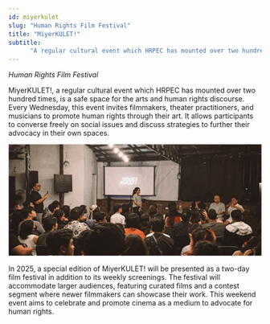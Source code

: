 ```yaml
---
id: miyerkulet
slug: "Human Rights Film Festival"
title: "MiyerKULET!"
subtitle:
      "A regular cultural event which HRPEC has mounted over two hundred times, is a safe space for the arts and human rights discourse."
---
```

*Human Rights Film Festival*  
  
MiyerKULET!, a regular cultural event which HRPEC has mounted over two hundred times, is a safe space for the arts and human rights discourse. Every Wednesday, this event invites filmmakers, theater practitioners, and musicians to promote human rights through their art. It allows participants to converse freely on social issues and discuss strategies to further their advocacy in their own spaces.  
  
![Image2](miyerkulet.png)

In 2025, a special edition of MiyerKULET! will be presented as a two-day film festival in addition to its weekly screenings. The festival will accommodate larger audiences, featuring curated films and a contest segment where newer filmmakers can showcase their work. This weekend event aims to celebrate and promote cinema as a medium to advocate for human rights.  
